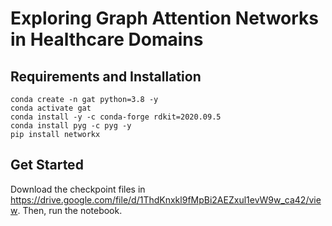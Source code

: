 # Exploring Graph Attention Networks in Healthcare Domains
## Requirements and Installation
```[bash]
conda create -n gat python=3.8 -y
conda activate gat
conda install -y -c conda-forge rdkit=2020.09.5
conda install pyg -c pyg -y
pip install networkx
```

## Get Started
Download the checkpoint files in https://drive.google.com/file/d/1ThdKnxkl9fMpBi2AEZxul1evW9w_ca42/view. Then, run the notebook.